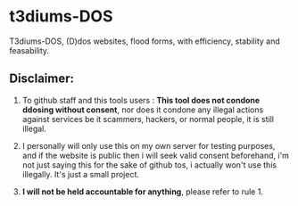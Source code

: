 # t3diums-DOS

T3diums-DOS, (D)dos websites, flood forms, with efficiency, stability and feasability.

## Disclaimer:

1) To github staff and this tools users : **This tool does not condone ddosing without consent**, nor does it condone any illegal actions against services be it scammers, hackers, or normal people, it is still illegal.

2) I personally will only use this on my own server for testing purposes, and if the website is public then i will seek valid consent beforehand, i'm not just saying this for the sake of github tos, i actually won't use this illegally. It's just a small project. 

3) **I will not be held accountable for anything**, please refer to rule 1.

